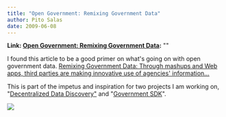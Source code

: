 ```yaml
---
title: "Open Government: Remixing Government Data"
author: Pito Salas
date: 2009-06-08
---
```


**Link: [Open Government: Remixing Government Data](None):** ""



I found this article to be a good primer on what's going on with open
government data. [Remixing Government Data: Through mashups and Web apps,
third parties are making innovative use of agencies'
information…](<http://gcn.com/Articles/2009/05/04/Data-democratized.aspx?p=1>)

This is part of the impetus and inspiration for two projects I am working on,
"[Decentralized Data Discovery"](</2009/04/13/geeky-how-datarss-might-work/>)
and "[Government SDK](<http://github.com/pitosalas/govsdk/tree/master>)".  
[ ](<http://gcn.com/Articles/2009/05/04/Data-democratized.aspx?p=1>)

![](https://i0.wp.com/img.zemanta.com/pixy.gif?w=584)


